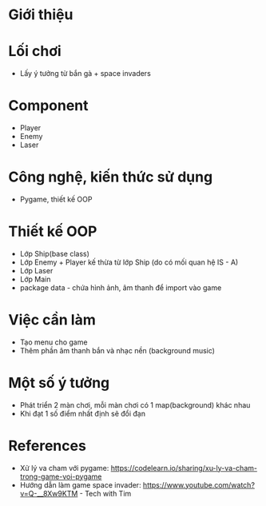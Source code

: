 # Giới thiệu
# Lối chơi
- Lấy ý tưởng từ bắn gà + space invaders
# Component
- Player
- Enemy
- Laser
# Công nghệ, kiến thức sử dụng
- Pygame, thiết kế OOP
# Thiết kế OOP
- Lớp Ship(base class)
- Lớp Enemy + Player kế thừa từ lớp Ship (do có mối quan hệ IS - A)
- Lớp Laser
- Lớp Main
- package data - chứa hình ảnh, âm thanh để import vào game
# Việc cần làm
- Tạo menu cho game
- Thêm phần âm thanh bắn và nhạc nền (background music)
# Một số ý tưởng
- Phát triển 2 màn chơi, mỗi màn chơi có 1 map(background) khác nhau
- Khi đạt 1 số điểm nhất định sẽ đổi đạn
# References

* Xử lý va cham với pygame: https://codelearn.io/sharing/xu-ly-va-cham-trong-game-voi-pygame
* Hướng dẫn làm game space invader:  https://www.youtube.com/watch?v=Q-__8Xw9KTM - Tech with Tim
